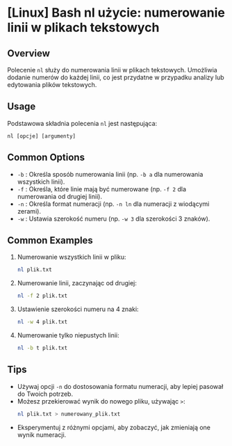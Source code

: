 # [Linux] Bash nl użycie: numerowanie linii w plikach tekstowych

## Overview
Polecenie `nl` służy do numerowania linii w plikach tekstowych. Umożliwia dodanie numerów do każdej linii, co jest przydatne w przypadku analizy lub edytowania plików tekstowych.

## Usage
Podstawowa składnia polecenia `nl` jest następująca:

```
nl [opcje] [argumenty]
```

## Common Options
- `-b` : Określa sposób numerowania linii (np. `-b a` dla numerowania wszystkich linii).
- `-f` : Określa, które linie mają być numerowane (np. `-f 2` dla numerowania od drugiej linii).
- `-n` : Określa format numeracji (np. `-n ln` dla numeracji z wiodącymi zerami).
- `-w` : Ustawia szerokość numeru (np. `-w 3` dla szerokości 3 znaków).

## Common Examples
1. Numerowanie wszystkich linii w pliku:
   ```bash
   nl plik.txt
   ```

2. Numerowanie linii, zaczynając od drugiej:
   ```bash
   nl -f 2 plik.txt
   ```

3. Ustawienie szerokości numeru na 4 znaki:
   ```bash
   nl -w 4 plik.txt
   ```

4. Numerowanie tylko niepustych linii:
   ```bash
   nl -b t plik.txt
   ```

## Tips
- Używaj opcji `-n` do dostosowania formatu numeracji, aby lepiej pasował do Twoich potrzeb.
- Możesz przekierować wynik do nowego pliku, używając `>`:
  ```bash
  nl plik.txt > numerowany_plik.txt
  ```
- Eksperymentuj z różnymi opcjami, aby zobaczyć, jak zmieniają one wynik numeracji.
